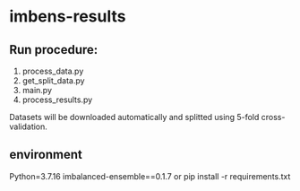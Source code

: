 # imbens-results
## Run procedure:
1. process_data.py
2. get_split_data.py
3. main.py
4. process_results.py

Datasets will be downloaded automatically and splitted using 5-fold cross-validation. 

## environment
Python=3.7.16
imbalanced-ensemble==0.1.7
or 
pip install -r requirements.txt
